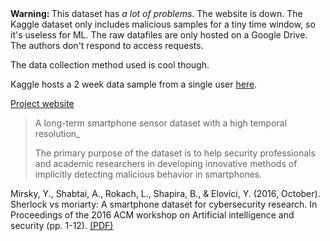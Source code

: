 ---
---

<div class='alert alert-danger'><strong>Warning: </strong> This dataset has <em>a lot of problems</em>. The website is down. The Kaggle dataset
only includes malicious samples for a tiny time window, so it's useless for ML. The raw
datafiles are only hosted on a Google Drive. The authors don't respond to access requests.</div>

The data collection method used is cool though.

Kaggle hosts a 2 week data sample from a single user [here](https://www.kaggle.com/BGU-CSRC/sherlock).

[Project website](http://bigdata.ise.bgu.ac.il/sherlock/)

> A long-term smartphone sensor dataset with a high temporal resolution_
>
> The primary purpose of the dataset is to help security professionals and academic researchers in developing innovative methods of implicitly detecting malicious behavior in smartphones.

Mirsky, Y., Shabtai, A., Rokach, L., Shapira, B., & Elovici, Y. (2016, October). Sherlock vs moriarty: A smartphone dataset for cybersecurity research. In Proceedings of the 2016 ACM workshop on Artificial intelligence and security (pp. 1-12). [(PDF)](https://dl.acm.org/doi/pdf/10.1145/2996758.2996764?casa_token=E9wxVhbwsz8AAAAA:uSv_OH8chsX91Ei1DSNmN9jGT9uyfwdccrj2ix6P2D09377jjD7OTGzO0pEvU5Vf0N-iaSg7BgBcyg)
